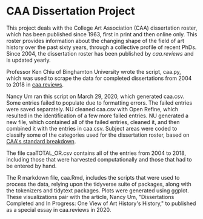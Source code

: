 # CAA Dissertation Project

This project deals with the College Art Association (CAA) dissertation roster, which has been published since 1963, first in print and then online only. This roster provides information about the changing shape of the field of art history over the past sixty years, through a collective profile of recent PhDs. Since 2004, the dissertation roster has been published by *caa.reviews* and is updated yearly. 

Professor Ken Chiu of Binghamton University wrote the script, caa.py, which was used to scrape the data for completed dissertations from 2004 to 2018 in [caa.reviews](http://www.caareviews.org/dissertations).

Nancy Um ran this script on March 29, 2020, which generated caa.csv. Some entries failed to populate due to formatting errors. The failed entries were saved separately. NU cleaned caa.csv with Open Refine, which resulted in the identification of a few more failed entries. NU generated a new file, which contained all of the failed entries, cleaned it, and then combined it with the entries in caa.csv. Subject areas were coded to classify some of the categories used for the dissertation roster, based on [CAA's standard breakdown](http://www.caareviews.org/about/dissertations).

The file caaTOTAL_OR.csv contains all of the entries from 2004 to 2018, including those that were harvested computationally and those that had to be entered by hand. 

The R markdown file, caa.Rmd, includes the scripts that were used to process the data, relying upon the tidyverse suite of packages, along with the tokenizers and tidytext packages. Plots were generated using ggplot. These visualizations pair with the article, Nancy Um, "Dissertations Completed and In Progress: One View of Art History's History," to published as a special essay in caa.reviews in 2020. 
